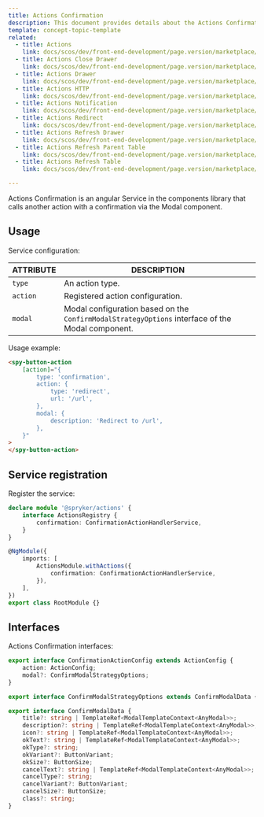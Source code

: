 ```yaml
---
title: Actions Confirmation
description: This document provides details about the Actions Confirmation service in the Components Library.
template: concept-topic-template
related:
  - title: Actions
    link: docs/scos/dev/front-end-development/page.version/marketplace/ui-components-library/actions/ui-components-library-actions.html
  - title: Actions Close Drawer
    link: docs/scos/dev/front-end-development/page.version/marketplace/ui-components-library/actions/actions-close-drawer.html
  - title: Actions Drawer
    link: docs/scos/dev/front-end-development/page.version/marketplace/ui-components-library/actions/actions-drawer.html
  - title: Actions HTTP
    link: docs/scos/dev/front-end-development/page.version/marketplace/ui-components-library/actions/actions-http.html
  - title: Actions Notification
    link: docs/scos/dev/front-end-development/page.version/marketplace/ui-components-library/actions/actions-notification.html
  - title: Actions Redirect
    link: docs/scos/dev/front-end-development/page.version/marketplace/ui-components-library/actions/actions-redirect.html
  - title: Actions Refresh Drawer
    link: docs/scos/dev/front-end-development/page.version/marketplace/ui-components-library/actions/actions-refresh-drawer.html
  - title: Actions Refresh Parent Table
    link: docs/scos/dev/front-end-development/page.version/marketplace/ui-components-library/actions/actions-refresh-parent-table.html
  - title: Actions Refresh Table
    link: docs/scos/dev/front-end-development/page.version/marketplace/ui-components-library/actions/actions-refresh-table.html

---
```


Actions Confirmation is an angular Service in the components library that calls another action with a confirmation via the Modal component.


## Usage

Service configuration:

| ATTRIBUTE | DESCRIPTION |
| - | - |
| `type` | An action type. |
| `action` | Registered action configuration. |
| `modal` | Modal configuration based on the `ConfirmModalStrategyOptions` interface of the Modal component.  |


Usage example:

```html
<spy-button-action
    [action]="{
        type: 'confirmation',
        action: {
            type: 'redirect',
            url: '/url',
        },
        modal: {
            description: 'Redirect to /url',
        },
    }"
>
</spy-button-action>
```

## Service registration

Register the service:

```ts
declare module '@spryker/actions' {
    interface ActionsRegistry {
        confirmation: ConfirmationActionHandlerService,
    }
}

@NgModule({
    imports: [
        ActionsModule.withActions({
            confirmation: ConfirmationActionHandlerService,
        }),
    ],
})
export class RootModule {}
```

## Interfaces

Actions Confirmation interfaces:

```ts
export interface ConfirmationActionConfig extends ActionConfig {
    action: ActionConfig;
    modal?: ConfirmModalStrategyOptions;
}

export interface ConfirmModalStrategyOptions extends ConfirmModalData {}

export interface ConfirmModalData {
    title?: string | TemplateRef<ModalTemplateContext<AnyModal>>;
    description?: string | TemplateRef<ModalTemplateContext<AnyModal>>;
    icon?: string | TemplateRef<ModalTemplateContext<AnyModal>>;
    okText?: string | TemplateRef<ModalTemplateContext<AnyModal>>;
    okType?: string;
    okVariant?: ButtonVariant;
    okSize?: ButtonSize;
    cancelText?: string | TemplateRef<ModalTemplateContext<AnyModal>>;
    cancelType?: string;
    cancelVariant?: ButtonVariant;
    cancelSize?: ButtonSize;
    class?: string;
}
```
